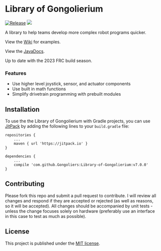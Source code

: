 # Library of Gongolierium
[![Release](https://img.shields.io/github/release/Gongoliers/Library-of-Gongolierium.svg?style=flat)](https://jitpack.io/#Gongoliers/Library-of-Gongolierium)
![](https://github.com/Gongoliers/Library-of-Gongolierium/workflows/Java%20CI/badge.svg)

A library to help teams develop more complex robot programs quicker. 

View the [Wiki](https://github.com/Gongoliers/Library-of-Gongolierium/wiki) for examples.

View the [JavaDocs](https://gongoliers.github.io/Library-of-Gongolierium/).

Up to date with the 2023 FRC build season.

### Features
- Use higher level joystick, sensor, and actuator components
- Use built in math functions
- Simplify drivetrain programming with prebuilt modules

## Installation
To use the the Library of Gongolierium with Gradle projects, you can use [JitPack](https://jitpack.io/) by adding the following lines to your `build.gradle` file:

```Gradle
repositories {
    ...
    maven { url 'https://jitpack.io' }
}

dependencies {
    ...
    compile 'com.github.Gongoliers:Library-of-Gongolierium:v7.0.0'
}
```

## Contributing
Please fork this repo and submit a pull request to contribute. I will review all changes and respond if they are accepted or rejected (as well as reasons, so it will be accepted). All changes should be accompanied by unit tests - unless the change focuses solely on hardware (preferably use an interface in this case to test as much as possible).

## License
This project is published under the [MIT license](LICENSE).

